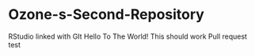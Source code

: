 # Ozone-s-Second-Repository
RStudio linked with GIt
Hello To The World!
This should work
Pull request test
